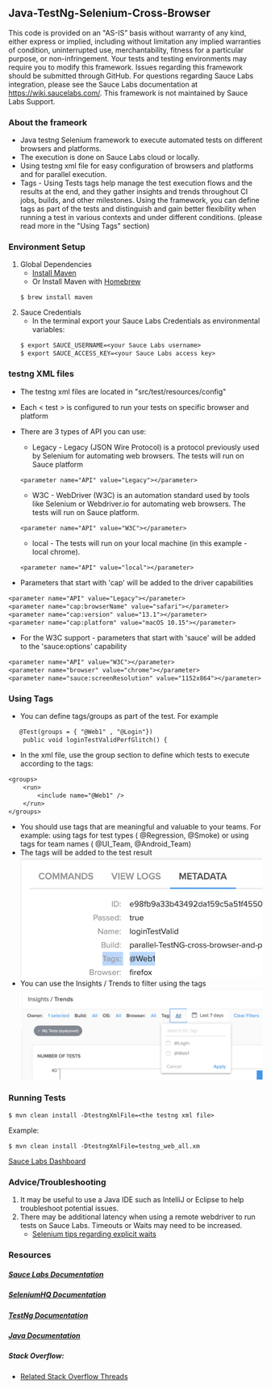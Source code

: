 ## Java-TestNg-Selenium-Cross-Browser

This code is provided on an "AS-IS” basis without warranty of any kind, either express or implied, including without limitation any implied warranties of condition, uninterrupted use, merchantability, fitness for a particular purpose, or non-infringement. Your tests and testing environments may require you to modify this framework. Issues regarding this framework should be submitted through GitHub. For questions regarding Sauce Labs integration, please see the Sauce Labs documentation at https://wiki.saucelabs.com/. This framework is not maintained by Sauce Labs Support.

### About the frameork
* Java testng Selenium framework to execute automated tests on different browsers and platforms.
* The execution is done on Sauce Labs cloud or locally.
* Using testng xml file for easy configuration of browsers and platforms and for parallel execution.
* Tags - Using Tests tags help manage the test execution flows and the results at the end, and they gather insights and trends throughout CI jobs, builds, and other milestones.
Using the framework, you can define tags as part of the tests and distinguish and gain better flexibility when running a test in various contexts and under different conditions. (please read more in the "Using Tags" section)

### Environment Setup

1. Global Dependencies
    * [Install Maven](https://maven.apache.org/install.html)
    * Or Install Maven with [Homebrew](http://brew.sh/)
    ```
    $ brew install maven
    ```
2. Sauce Credentials
    * In the terminal export your Sauce Labs Credentials as environmental variables:
    ```
    $ export SAUCE_USERNAME=<your Sauce Labs username>
	$ export SAUCE_ACCESS_KEY=<your Sauce Labs access key>
    ```

### testng XML files

* The testng xml files are located in "src/test/resources/config"
* Each  < test >  is configured to run your tests on specific browser and platform
* There are 3 types of API you can use: 
    * Legacy - Legacy (JSON Wire Protocol) is a protocol previously used by Selenium for automating web browsers. 
      The tests will run on Sauce platform
    ```
    <parameter name="API" value="Legacy"></parameter>
    ``` 

	* W3C - WebDriver (W3C) is an automation standard used by tools like Selenium or Webdriver.io for automating web browsers.
      The tests will run on Sauce platform. 
      
    ```
    <parameter name="API" value="W3C"></parameter>
    ```

    * local - The tests will run on your local machine (in this example - local chrome). 
  
    ``` 
    <parameter name="API" value="local"></parameter>
    ```


* Parameters that start with 'cap' will be added to the driver capabilities
```
<parameter name="API" value="Legacy"></parameter>
<parameter name="cap:browserName" value="safari"></parameter>
<parameter name="cap:version" value="13.1"></parameter>
<parameter name="cap:platform" value="macOS 10.15"></parameter>
```
* For the W3C support - parameters that start with 'sauce' will be added to the 'sauce:options' capability
```
<parameter name="API" value="W3C"></parameter>
<parameter name="browser" value="chrome"></parameter>
<parameter name="sauce:screenResolution" value="1152x864"></parameter>
```
### Using Tags
* You can define tags/groups as part of the test. For example
```
   @Test(groups = { "@Web1" , "@Login"})
    public void loginTestValidPerfGlitch() {
```
* In the xml file, use the group section to define which tests to execute according to the tags:
```
<groups>
    <run>
        <include name="@Web1" />
    </run>
</groups>
```
* You should use tags that are meaningful and valuable to your teams. For example: using tags for test types ( @Regression, @Smoke) or using tags for team names ( @UI_Team, @Android_Team)
* The tags will be added to the test result
![](sauce_Metadata.png)
* You can use the Insights / Trends to filter using the tags
 ![](sauce_Trends.png)
### Running Tests

```
$ mvn clean install -DtestngXmlFile=<the testng xml file>
```
Example:
```
$ mvn clean install -DtestngXmlFile=testng_web_all.xm
```

[Sauce Labs Dashboard](https://saucelabs.com/beta/dashboard)

### Advice/Troubleshooting
1. It may be useful to use a Java IDE such as IntelliJ or Eclipse to help troubleshoot potential issues. 
2. There may be additional latency when using a remote webdriver to run tests on Sauce Labs. Timeouts or Waits may need to be increased.
    * [Selenium tips regarding explicit waits](https://wiki.saucelabs.com/display/DOCS/Best+Practice%3A+Use+Explicit+Waits)

### Resources
##### [Sauce Labs Documentation](https://wiki.saucelabs.com/)

##### [SeleniumHQ Documentation](http://www.seleniumhq.org/docs/)

##### [TestNg Documentation](http://testng.org/javadocs/index.html)

##### [Java Documentation](https://docs.oracle.com/javase/7/docs/api/)

##### Stack Overflow:
* [Related Stack Overflow Threads](http://stackoverflow.com/questions/27355003/advise-on-hierarchy-for-element-locators-in-selenium-webdriver)
